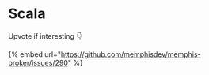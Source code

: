 # Scala

Upvote if interesting 👇

{% embed url="https://github.com/memphisdev/memphis-broker/issues/290" %}
